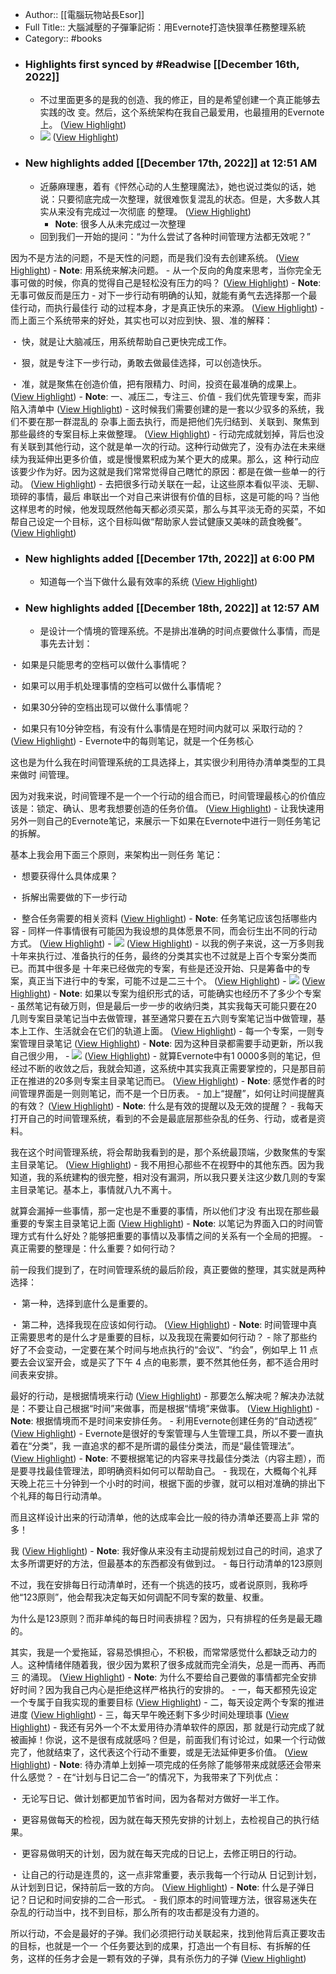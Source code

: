 - Author:: [[電腦玩物站長Esor]]
- Full Title:: 大腦減壓的子彈筆記術：用Evernote打造快狠準任務整理系統
- Category:: #books
- ### Highlights first synced by #Readwise [[December 16th, 2022]]
    - 不过里面更多的是我的创造、我的修正，目的是希望创建一个真正能够去实践的改 变。然后，这个系统架构在我自己最爱用，也最擅用的Evernote上。 ([View Highlight](https://read.readwise.io/read/01gmafd4fndxhmj25em6r4yv7f))
    - ![](https://readwise-assets.s3.amazonaws.com/media/reader/parsed_document_assets/16036092/id_59-Image00012.jpg) ([View Highlight](https://read.readwise.io/read/01gmc9zg006p61364sdq4gsy5q))
- ### New highlights added [[December 17th, 2022]] at 12:51 AM
    - 近藤麻理惠，着有《怦然心动的人生整理魔法》，她也说过类似的话，她说：只要彻底完成一次整理，就很难恢复混乱的状态。但是，大多数人其实从来没有完成过一次彻底 的整理。 ([View Highlight](https://read.readwise.io/read/01gmd24ft8p8gwqce7frem4k99))
        - **Note**: 很多人从未完成过一次整理
    - 回到我们一开始的提问：“为什么尝试了各种时间管理方法都无效呢？”

因为不是方法的问题，不是天性的问题，而是我们没有去创建系统。 ([View Highlight](https://read.readwise.io/read/01gmd27hy04nh368ycx4qjb5v4))
        - **Note**: 用系统来解决问题。
    - 从一个反向的角度来思考，当你完全无事可做的时候，你真的觉得自己是轻松没有压力的吗？ ([View Highlight](https://read.readwise.io/read/01gmd2qngqrp9q9407z4q53m0s))
        - **Note**: 无事可做反而是压力
    - 对下一步行动有明确的认知，就能有勇气去选择那一个最佳行动，而执行最佳行 动的过程本身，才是真正快乐的来源。 ([View Highlight](https://read.readwise.io/read/01gmd2snhvnya1zcy53rc2y0jz))
    - 而上面三个系统带来的好处，其实也可以对应到快、狠、准的解释：

・ 快，就是让大脑减压，用系统帮助自己更快完成工作。

・ 狠，就是专注下一步行动，勇敢去做最佳选择，可以创造快乐。

・ 准，就是聚焦在创造价值，把有限精力、时间，投资在最准确的成果上。 ([View Highlight](https://read.readwise.io/read/01gmd2wd9n7ktnpqeks98emeb1))
        - **Note**: 一、减压二，专注三、价值
    - 我们优先管理专案，而非陷入清单中 ([View Highlight](https://read.readwise.io/read/01gmd35gdpqdjnjd34m3fea9e2))
    - 这时候我们需要创建的是一套以少驭多的系统，我们不要在那一群混乱的 杂事上面去执行，而是把他们先归结到、关联到、聚焦到那些最终的专案目标上来做整理。 ([View Highlight](https://read.readwise.io/read/01gmd36em1q0k3rs40mb76fkw0))
    - 行动完成就划掉，背后也没有关联到其他行动，这个就是单一次的行动。这种行动做完了，没有办法在未来继续为我延伸出更多价值，或是慢慢累积成为某个更大的成果。那么，这 种行动应该要少作为好。因为这就是我们常常觉得自己瞎忙的原因：都是在做一些单一的行动。 ([View Highlight](https://read.readwise.io/read/01gmd39hr1js7evz5pckytr0t8))
    - 去把很多行动关联在一起，让这些原本看似平淡、无聊、琐碎的事情，最后 串联出一个对自己来讲很有价值的目标，这是可能的吗？当他这样思考的时候，他发现既然他每天都必须买菜，那么与其平淡无奇的买菜，不如帮自己设定一个目标，这个目标叫做“帮助家人尝试健康又美味的蔬食晚餐”。 ([View Highlight](https://read.readwise.io/read/01gmd3bjycmps7wts751gp5aj9))
- ### New highlights added [[December 17th, 2022]] at 6:00 PM
    - 知道每一个当下做什么最有效率的系统 ([View Highlight](https://read.readwise.io/read/01gmfjnp2p7s8js0ey9zdwcsvc))
- ### New highlights added [[December 18th, 2022]] at 12:57 AM
    - 是设计一个情境的管理系统。不是排出准确的时间点要做什么事情，而是事先去计划：

・ 如果是只能思考的空档可以做什么事情呢？

・ 如果可以用手机处理事情的空档可以做什么事情呢？

・ 如果30分钟的空档出现可以做什么事情呢？

・ 如果只有10分钟空档，有没有什么事情是在短时间内就可以 采取行动的？ ([View Highlight](https://read.readwise.io/read/01gmg2sg98t89zdzm95dwdfd4g))
    - Evernote中的每则笔记，就是一个任务核心

这也是为什么我在时间管理系统的工具选择上，其实很少利用待办清单类型的工具来做时 间管理。

因为对我来说，时间管理不是一个一个行动的组合而已，时间管理最核心的价值应该是：锁定、确认、思考我想要创造的任务价值。 ([View Highlight](https://read.readwise.io/read/01gmg31fxhjc1dm1m699xh4g3r))
    - 让我快速用另外一则自己的Evernote笔记，来展示一下如果在Evernote中进行一则任务笔记的拆解。

基本上我会用下面三个原则，来架构出一则任务 笔记：

・ 想要获得什么具体成果？

・ 拆解出需要做的下一步行动

・ 整合任务需要的相关资料 ([View Highlight](https://read.readwise.io/read/01gmg3vcvz7cg80s4b4vpczte7))
        - **Note**: 任务笔记应该包括哪些内容
    - 同样一件事情很有可能因为我设想的具体愿景不同，而会衍生出不同的行动方式。 ([View Highlight](https://read.readwise.io/read/01gmg3zndv0xv2kqtw2wr5rf63))
    - ![](https://readwise-assets.s3.amazonaws.com/media/reader/parsed_document_assets/16036092/id_72-Image00025.jpg) ([View Highlight](https://read.readwise.io/read/01gmg5x79cs6psyyesvza4n09c))
    - 以我的例子来说，这一万多则我十年来执行过、准备执行的任务，最终的分类其实也不过就是上百个专案分类而已。而其中很多是 十年来已经做完的专案，有些是还没开始、只是筹备中的专案，真正当下进行中的专案，可能不过是二三十个。 ([View Highlight](https://read.readwise.io/read/01gmg6r0nzwyns4abswsjf3eac))
    - ![](https://readwise-assets.s3.amazonaws.com/media/reader/parsed_document_assets/16036092/id_74-Image00027.jpg) ([View Highlight](https://read.readwise.io/read/01gmg6r5d4adqy9carqz5454e9))
        - **Note**: 如果以专案为组织形式的话，可能确实也经历不了多少个专案
    - 虽然笔记有破万则，但是最后一步一步的收纳归类，其实我每天可能只要在20 几则专案目录笔记当中去做管理，甚至通常只要在五六则专案笔记当中做管理，基本上工作、生活就会在它们的轨道上面。 ([View Highlight](https://read.readwise.io/read/01gmg6tah0thz07433aq10q0qy))
    - 每一个专案，一则专案管理目录笔记 ([View Highlight](https://read.readwise.io/read/01gmg7f34jh8ckbbd9k1f6jrzb))
        - **Note**: 因为这种目录都需要手动更新，所以我自己很少用，
    - ![](https://readwise-assets.s3.amazonaws.com/media/reader/parsed_document_assets/16036092/id_80-Image00033.jpg) ([View Highlight](https://read.readwise.io/read/01gmg7gn80ya112dkmk8sxk1tn))
    - 就算Evernote中有1 0000多则的笔记，但经过不断的收敛之后，我就会知道，这系统中其实我真正需要掌控的，只是那目前正在推进的20多则专案主目录笔记而已。 ([View Highlight](https://read.readwise.io/read/01gmg8f9awjdjd8k3rtjcxc27y))
        - **Note**: 感觉作者的时间管理界面是一则则笔记，而不是一个日历表。
    - 加上“提醒”，如何让时间提醒真的有效？ ([View Highlight](https://read.readwise.io/read/01gmg8jedcpytvpthgk5m5asp0))
        - **Note**: 什么是有效的提醒以及无效的提醒？
    - 我每天打开自己的时间管理系统，看到的不会是最底层那些杂乱的任务、行动，或者是资料。

我在这个时间管理系统，将会帮助我看到的是，那个系统最顶端，少数聚焦的专案主目录笔记。 ([View Highlight](https://read.readwise.io/read/01gmg8m55rpqwvbzjs4z7972ps))
    - 我不用担心那些不在视野中的其他东西。因为我知道，我的系统建构的很完整，相对没有漏洞，所以我只要关注这少数几则的专案主目录笔记。基本上，事情就八九不离十。

就算会漏掉一些事情，那一定也是不重要的事情，所以他们才没 有出现在那些最重要的专案主目录笔记上面 ([View Highlight](https://read.readwise.io/read/01gmg8mpn96j50vyjfbfkqmq01))
        - **Note**: 以笔记为界面入口的时间管理方式有什么好处？能够把重要的事情以及事情之间的关系有一个全局的把握。
    - 真正需要的整理是：什么重要？如何行动？

前一段我们提到了，在时间管理系统的最后阶段，真正要做的整理，其实就是两种选择：

・ 第一种，选择到底什么是重要的。

・ 第二种，选择我现在应该如何行动。 ([View Highlight](https://read.readwise.io/read/01gmg8rgghh5215vy7kv5rkd05))
        - **Note**: 时间管理中真正需要思考的是什么才是重要的目标，以及我现在需要如何行动？
    - 除了那些约好了不会变动，一定要在某个时间与地点执行的“会议”、“约会”，例如早上 11 点要去会议室开会，或是买了下午 4 点的电影票，要不然其他任务，都不适合用时间表来安排。

最好的行动，是根据情境来行动 ([View Highlight](https://read.readwise.io/read/01gmg8yx1a3m8zg7q5hd2e8jk6))
    - 那要怎么解决呢？解决办法就是：不要让自己根据“时间”来做事，而是根据“情境”来做事。 ([View Highlight](https://read.readwise.io/read/01gmg8zamvtss1bnyhgkqwc5s9))
        - **Note**: 根据情境而不是时间来安排任务。
    - 利用Evernote创建任务的“自动透视” ([View Highlight](https://read.readwise.io/read/01gmg98zx3jh87xpa6sv9mx4dw))
    - Evernote是很好的专案管理与人生管理工具，所以不要一直执着在“分类”，我 一直追求的都不是所谓的最佳分类法，而是“最佳管理法”。 ([View Highlight](https://read.readwise.io/read/01gmg9carh5j6bk5cywkcx4nkq))
        - **Note**: 不要根据笔记的内容来寻找最佳分类法（内容主题），而是要寻找最佳管理法，即明确资料如何可以帮助自己。
    - 我现在，大概每个礼拜天晚上花三十分钟到一个小时的时间，根据下面的步骤，就可以相对准确的排出下个礼拜的每日行动清单。

而且这样设计出来的行动清单，他的达成率会比一般的待办清单还要高上非 常的多！

我 ([View Highlight](https://read.readwise.io/read/01gmg9gd7f9rwywq81exzwrbgq))
        - **Note**: 我好像从来没有主动提前规划过自己的时间，追求了太多所谓更好的方法，但最基本的东西都没有做到过。
    - 每日行动清单的123原则

不过，我在安排每日行动清单时，还有一个挑选的技巧，或者说原则，我称呼他“123原则”，他会帮我决定每天如何调配不同专案的数量、权重。

为什么是123原则？而非单纯的每日时间表排程？因为，只有排程的任务是最无趣的。

其实，我是一个爱拖延，容易恐惧担心，不积极，而常常感觉什么都缺乏动力的人。这种情绪伴随着我，很少因为累积了很多成就而完全消失，总是一而再、再而三 的涌现。 ([View Highlight](https://read.readwise.io/read/01gmg9m3n55nat9v181p9ds5rv))
        - **Note**: 为什么不要给自己要做的事情都完全安排好时间？因为我自己内心是拒绝这样严格执行的安排的。
    - 一，每天都预先设定一个专属于自我实现的重要目标 ([View Highlight](https://read.readwise.io/read/01gmg9q4wjj7snwb4nrp30wbzp))
    - 二，每天设定两个专案的推进进度 ([View Highlight](https://read.readwise.io/read/01gmg9qa5g8s1wy9a3ykgwfnz1))
    - 三，每天早午晚还剩下多少时间处理琐事 ([View Highlight](https://read.readwise.io/read/01gmg9qg9tj6s4rnjk1fst5pmx))
    - 我还有另外一个不太爱用待办清单软件的原因，那 就是行动完成了就被画掉！你说，这不是很有成就感吗？但是，前面我们有讨论过，如果一个行动做完了，他就结束了，这代表这个行动不重要，或是无法延伸更多价值。 ([View Highlight](https://read.readwise.io/read/01gmg9r5kmr88aawvn6w5zyma2))
        - **Note**: 待办清单上划掉一项完成的任务除了能够带来成就感还会带来什么感觉？
    - 在“计划与日记二合一”的情况下，为我带来了下列优点：

・ 无论写日记、做计划都更加节省时间，因为各帮对方做好一半工作。

・ 更容易做每天的检视，因为就在每天预先安排的计划上，去检视自己的执行结果。

・ 更容易做明天的计划，因为就在每天完成的日记上，去修正明日的行动。

・ 让自己的行动是连贯的，这一点非常重要，表示我每一个行动从 日记到计划，从计划到日记，保持前后一致的方向。 ([View Highlight](https://read.readwise.io/read/01gmg9vvg4n87vkz31929txhg7))
        - **Note**: 什么是子弹日记？日记和时间安排的二合一形式。
    - 我们原本的时间管理方法，很容易迷失在杂乱的行动当中，找不到目标，那么所有的攻击都是没有力道的。

所以行动，不会是最好的子弹。我们必须把行动关联起来，找到他背后真正要攻击的目标，也就是一个一 个任务要达到的成果，打造出一个有目标、有拆解的任务，这样的任务才会是一颗有效的子弹，具有杀伤力的子弹 ([View Highlight](https://read.readwise.io/read/01gmg9zn5c1va0xkckb722a0ad))
